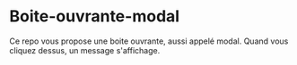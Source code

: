 # Boite-ouvrante-modal
 Ce repo vous propose une boite ouvrante, aussi appelé modal. Quand vous cliquez dessus, un message s'affichage. 
